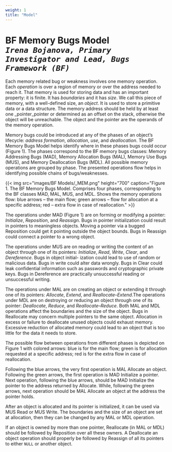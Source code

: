 ```yaml
---
weight: 1
title: "Model"
---
```

# BF Memory Bugs Model <br/>_`Irena Bojanova, Primary Investigator and Lead, Bugs Framework (BF)`_

Each memory related bug or weakness involves one memory operation. Each _operation_ is over a region of memory or over the address needed to reach it. That memory is used for storing data and has an important property: it is finite. It has _boundaries_ and it has _size_. We call this piece of memory, with a well-defined size, an _object_. It is used to store a primitive data or a data structure. The memory address should be held by at least one _pointer_pointer or determined as an offset on the stack, otherwise the object will be unreachable. The object and the pointer are the operands of the memory operation.

Memory bugs could be introduced at any of the phases of an object’s lifecycle: _address formation_, _allocation_, _use_, and _deallocation_. The BF Memory Bugs Model helps identify where in these phases bugs could occur (Figure 1). The phases correspond to the BF memory bugs classes: Memory Addressing Bugs (MAD), Memory Allocation Bugs (MAL), Memory Use Bugs (MUS), and Memory Deallocation Bugs (MDL). All possible memory operations are grouped by phase. The presented operations flow helps in identifying possible chains of bugs/weaknesses.

{{< img src="images/BF Models/_MEM.png" height="700" caption="Figure 1. The BF Memory Bugs Model. Comprises four phases, corresponding to the BF classes MAD, MAL, MUS, and MDL. Shows the memory operations flow: blue arrows – the main flow; green arrows – flow for allocation at a specific address; red – extra flow in case of reallocation." >}}

The operations under MAD (Figure 1) are on forming or modifying a pointer: _Initialize_, _Reposition_, and _Reassign_. Bugs in pointer initialization could result in pointers to meaningless objects. Moving a pointer via a bugged Reposition could get it pointing outside the object bounds. Bugs in Reassign could connect a pointer to a wrong object.

The operations under MUS are on reading or writing the content of an object through one of its pointers: _Initialize_, _Read_, _Write_, _Clear_, and _Dereference_. Bugs in object initial- ization could lead to use of random or malicious data. Bugs in write could alter data wrongly. Bugs in Clear could leak confidential information such as passwords and cryptographic private keys. Bugs in Dereference are practically unsuccessful reading or unsuccessful writing.

The operations under MAL are on creating an object or extending it through one of its pointers: _Allocate_, _Extend_, and _Reallocate–Extend_.The operations under MDL are on destroying or reducing an object through one of its pointer: _Deallocate_, _Reduce_, and _Reallocate–Reduce_. Both MAL and MDL operations affect the boundaries and the size of the object. Bugs in Reallocate may concern multiple pointers to the same object. Allocation in excess or failure to deallocate unused objects could exhaust memory. Excessive reduction of allocated memory could lead to an object that is too little for the data it needs to store.

The possible flow between operations from different phases is depicted on Figure 1 with colored arrows: blue is for the main flow; green is for allocation requested at a specific address; red is for the extra flow in case of reallocation.

Following the blue arrows, the very first operation is MAL Allocate an object. Following the green arrows, the first operation is MAD Initialize a pointer. Next operation, following the blue arrows, should be MAD Initialize the pointer to the address returned by Allocate. While, following the green arrows, next operation should be MAL Allocate an object at the address the pointer holds.

After an object is allocated and its pointer is initialized, it can be used via MUS Read or MUS Write. The boundaries and the size of an object are set at allocation, then they can be changed by any MAL or MDL operation.

If an object is owned by more than one pointer, Reallocate (in MAL or MDL) should be followed by Reposition over all these owners. A Deallocate an object operation should properly be followed by Reassign of all its pointers to either `NULL` or another object.
